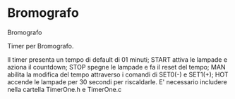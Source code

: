 # Bromografo
Bromografo

Timer per Bromografo. 

Il timer presenta un tempo di default di 01 minuti;
START attiva le lampade e aziona il countdown;
STOP spegne le lampade e fa il reset del tempo;
MAN abilita la modifica del tempo attraverso i comandi di SET0(-) e SET1(+);
HOT accende le lampade per 30 secondi per riscaldarle. 
E' necessario includere nella cartella TimerOne.h e TimerOne.c
